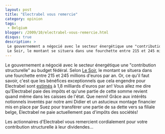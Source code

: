 ```yaml
---
layout: post
title: "Electrabel vous remercie"
category: opinion
tags:
 - Belgium
blogger: /2009/10/electrabel-vous-remercie.html
disqus: true
description: >
 Le gouvernement a négocié avec le secteur énergétique une "contribution structurelle" au budget fédéral. Selon
 Le Soir, le montant se situera dans une fourchette entre 215 et 245 millions d'euros par an.
---
```


Le gouvernement a négocié avec le secteur énergétique une "contribution structurelle" au budget fédéral. Selon
[Le Soir][1], le montant se situera dans une fourchette entre 215 et 245 millions d'euros par an. Or, ce qu'il faut
savoir, c'est que les bénéfices exceptionnels que cela engendre pour Electrabel sont [estimés][2] à 1,8 milliards
d'euros par an! Vous allez me dire qu'Electrabel paie des impôts et qu'une partie de cette somme revient quand même dans
les caisses de l'état. Que nenni! Grâce aux intérêts notionnels inventés par notre ami Didier et un astucieux montage
financier mis en place par Suez pour transférer une partie de sa dette vers sa filiale belge, Electrabel ne paie
actuellement pas d'impôts des sociétés!

Les actionnaires d'Electrabel vous remercient cordialement pour votre contribution structurelle à leur dividendes...

[1]: http://archives.lesoir.be/le-budget-2010-budgets-de-crise-qui-paie-les_t-20091014-00QCWJ.html
[2]: http://www.trends.be/fr/economie/politique-economique/12-1635-49017/nucleaire-contre-milliards----magnette-se-met-a-plat-ventre-devant-electrabel---.html
